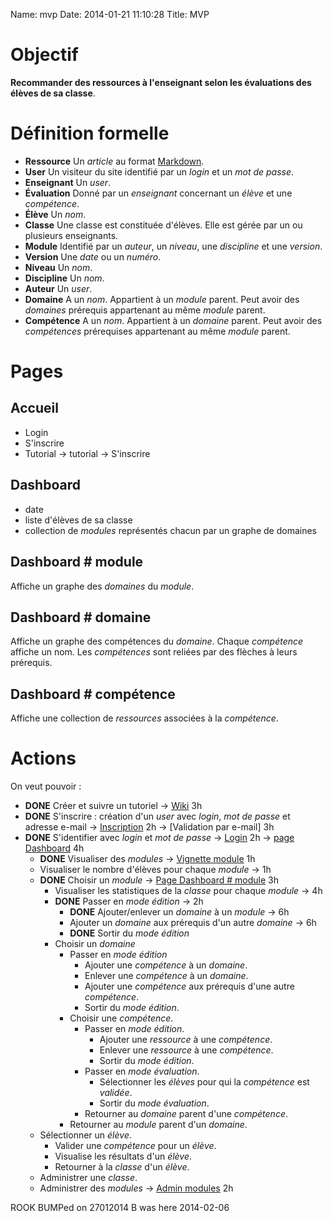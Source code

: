Name: mvp
Date: 2014-01-21 11:10:28
Title: MVP

Objectif
========
**Recommander des ressources à l'enseignant selon les évaluations des élèves de sa classe**.

Définition formelle
===================
* **Ressource** Un *article* au format [Markdown](http://daringfireball.net/projects/markdown/basics).
* **User** Un visiteur du site identifié par un *login* et un *mot de passe*.
* **Enseignant** Un *user*.
* **Évaluation** Donné par un *enseignant* concernant un *élève* et une *compétence*.
* **Élève** Un *nom*.
* **Classe** Une classe est constituée d'élèves. Elle est gérée par un ou plusieurs enseignants.
* **Module** Identifié par un *auteur*, un *niveau*, une *discipline* et une *version*.
* **Version** Une *date* ou un *numéro*.
* **Niveau** Un *nom*.
* **Discipline** Un *nom*.
* **Auteur** Un *user*.
* **Domaine** A un *nom*. Appartient à un *module* parent. Peut avoir des *domaines* prérequis appartenant au même *module* parent.
* **Compétence** A un *nom*. Appartient à un *domaine* parent. Peut avoir des *compétences* prérequises appartenant au même *module* parent. 

Pages
=====

Accueil
-------

* Login
* S'inscrire
* Tutorial -> tutorial -> S'inscrire

Dashboard
---------

* date
* liste d'élèves de sa classe
* collection de *modules* représentés chacun par un graphe de domaines

Dashboard # module
------------------
Affiche un graphe des *domaines* du *module*.

Dashboard # domaine
-------------------
Affiche un graphe des compétences du *domaine*.
Chaque *compétence* affiche un nom.
Les *compétences* sont reliées par des flèches à leurs prérequis.

Dashboard # compétence
----------------------
Affiche une collection de *ressources* associées à la *compétence*.

Actions
=======

On veut pouvoir :

+   **DONE** Créer et suivre un tutoriel → [Wiki](https://www.pivotaltracker.com/story/show/64193150) 3h
+   **DONE** S'inscrire : création d'un *user* avec *login*, *mot de passe* et adresse e-mail → [Inscription](https://www.pivotaltracker.com/story/show/64260572) 2h → [Validation par e-mail] 3h
+   **DONE** S'identifier avec *login* et *mot de passe* → [Login](https://www.pivotaltracker.com/story/show/64044186) 2h → [page Dashboard](https://www.pivotaltracker.com/story/show/64241178) 4h
    +   **DONE** Visualiser des *modules* → [Vignette module]() 1h
    +   Visualiser le nombre d'élèves pour chaque *module* → 1h
    +   **DONE** Choisir un *module* → [Page Dashboard # module]() 3h
        +   Visualiser les statistiques de la *classe* pour chaque *module* → 4h
        +   **DONE** Passer en *mode édition* → 2h
            +   **DONE** Ajouter/enlever un *domaine* à un *module* → 6h
            +   Ajouter un *domaine* aux prérequis d'un autre *domaine* → 6h
            +   **DONE** Sortir du *mode édition*
        +   Choisir un *domaine*
            +   Passer en *mode édition*
                +   Ajouter une *compétence* à un *domaine*.
                +   Enlever une *compétence* à un *domaine*.
                +   Ajouter une *compétence* aux prérequis d'une autre *compétence*.
                +   Sortir du *mode édition*.
            +   Choisir une *compétence*.
                +   Passer en *mode édition*.
                    +   Ajouter une *ressource* à une *compétence*.
                    +   Enlever une *ressource* à une *compétence*.
                    +   Sortir du *mode édition*.
                +   Passer en *mode évaluation*.
                    +   Sélectionner les *élèves* pour qui la *compétence* est *validée*.
                    +   Sortir du *mode évaluation*.
                +   Retourner au *domaine* parent d'une *compétence*.
            +   Retourner au *module* parent d'un *domaine*.
    +   Sélectionner un *élève*.
        +   Valider une *compétence* pour un *élève*.
        +   Visualise les résultats d'un *élève*.
        +   Retourner à la *classe* d'un *élève*.
    +   Administrer une *classe*.
    +   Administrer des *modules* → [Admin modules](https://www.pivotaltracker.com/story/show/65252638) 2h


ROOK BUMPed on 27012014
B was here 2014-02-06
